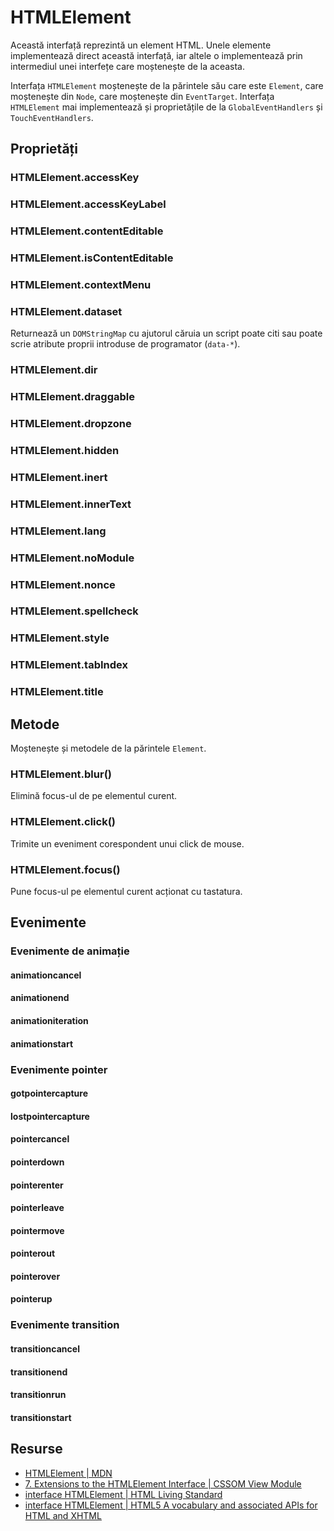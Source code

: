 # HTMLElement

Această interfață reprezintă un element HTML. Unele elemente implementează direct această interfață, iar altele o implementează prin intermediul unei interfețe care moștenește de la aceasta.

Interfața `HTMLElement` moștenește de la părintele său care este `Element`, care moștenește din `Node`, care moștenește din `EventTarget`.
Interfața `HTMLElement` mai implementează și proprietățile de la `GlobalEventHandlers` și `TouchEventHandlers`.

## Proprietăți

### HTMLElement.accessKey

### HTMLElement.accessKeyLabel

### HTMLElement.contentEditable

### HTMLElement.isContentEditable

### HTMLElement.contextMenu

### HTMLElement.dataset

Returnează un `DOMStringMap` cu ajutorul căruia un script poate citi sau poate scrie atribute proprii introduse de programator (`data-*`).

### HTMLElement.dir

### HTMLElement.draggable

### HTMLElement.dropzone

### HTMLElement.hidden

### HTMLElement.inert

### HTMLElement.innerText

### HTMLElement.lang

### HTMLElement.noModule

### HTMLElement.nonce

### HTMLElement.spellcheck

### HTMLElement.style

### HTMLElement.tabIndex

### HTMLElement.title

## Metode

Moștenește și metodele de la părintele `Element`.

### HTMLElement.blur()

Elimină focus-ul de pe elementul curent.

### HTMLElement.click()

Trimite un eveniment corespondent unui click de mouse.

### HTMLElement.focus()

Pune focus-ul pe elementul curent acționat cu tastatura.

## Evenimente

### Evenimente de animație

#### animationcancel

#### animationend

#### animationiteration

#### animationstart

### Evenimente pointer

#### gotpointercapture

#### lostpointercapture

#### pointercancel

#### pointerdown

#### pointerenter

#### pointerleave

#### pointermove

#### pointerout

#### pointerover

#### pointerup

### Evenimente transition

#### transitioncancel

#### transitionend

#### transitionrun

#### transitionstart

## Resurse

- [HTMLElement | MDN](https://developer.mozilla.org/en-US/docs/Web/API/HTMLElement)
- [7. Extensions to the HTMLElement Interface | CSSOM View Module](https://drafts.csswg.org/cssom-view/#extensions-to-the-htmlelement-interface)
- [interface HTMLElement | HTML Living Standard](https://html.spec.whatwg.org/multipage/dom.html#htmlelement)
- [interface HTMLElement | HTML5 A vocabulary and associated APIs for HTML and XHTML](https://www.w3.org/TR/html50/dom.html#htmlelement)
